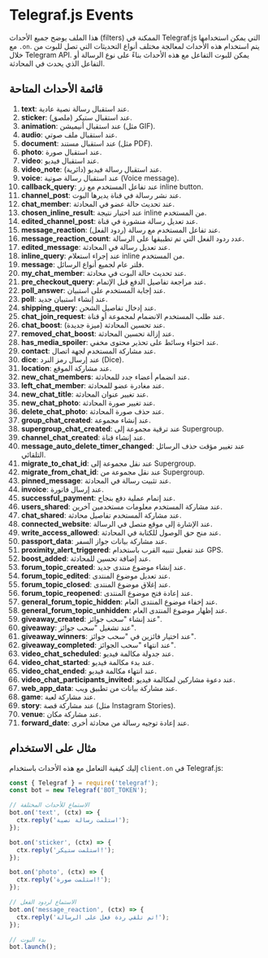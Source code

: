 # Telegraf.js Events

هذا الملف يوضح جميع الأحداث (filters) الممكنة في Telegraf.js التي يمكن استخدامها مع `.on`. يتم استخدام هذه الأحداث لمعالجة مختلف أنواع التحديثات التي تصل للبوت من خلال Telegram API. يمكن للبوت التفاعل مع هذه الأحداث بناءً على نوع الرسالة أو التفاعل الذي يحدث في المحادثة.

## قائمة الأحداث المتاحة

1. **text**: عند استقبال رسالة نصية عادية.
2. **sticker**: عند استقبال ستيكر (ملصق).
3. **animation**: عند استقبال أنيميشن (مثل GIF).
4. **audio**: عند استقبال ملف صوتي.
5. **document**: عند استقبال مستند (مثل PDF).
6. **photo**: عند استقبال صورة.
7. **video**: عند استقبال فيديو.
8. **video_note**: عند استقبال رسالة فيديو (دائرية).
9. **voice**: عند استقبال رسالة صوتية (Voice message).
10. **callback_query**: عند تفاعل المستخدم مع زر inline button.
11. **channel_post**: عند نشر رسالة في قناة يديرها البوت.
12. **chat_member**: عند تحديث حالة عضو في المحادثة.
13. **chosen_inline_result**: عند اختيار نتيجة inline من المستخدم.
14. **edited_channel_post**: عند تعديل رسالة منشورة في قناة.
15. **message_reaction**: عند تفاعل المستخدم مع رسالة (ردود الفعل).
16. **message_reaction_count**: عدد ردود الفعل التي تم تطبيقها على الرسالة.
17. **edited_message**: عند تعديل رسالة في المحادثة.
18. **inline_query**: عند إجراء استعلام inline من المستخدم.
19. **message**: فلتر عام لجميع أنواع الرسائل.
20. **my_chat_member**: عند تحديث حالة البوت في محادثة.
21. **pre_checkout_query**: عند مراجعة تفاصيل الدفع قبل الإتمام.
22. **poll_answer**: عند إجابة المستخدم على استبيان.
23. **poll**: عند إنشاء استبيان جديد.
24. **shipping_query**: عند إدخال تفاصيل الشحن.
25. **chat_join_request**: عند طلب المستخدم الانضمام لمجموعة أو قناة.
26. **chat_boost**: عند تحسين المحادثة (ميزة جديدة).
27. **removed_chat_boost**: عند إزالة تحسين المحادثة.
28. **has_media_spoiler**: عند احتواء وسائط على تحذير محتوى مخفي.
29. **contact**: عند مشاركة المستخدم لجهة اتصال.
30. **dice**: عند إرسال رمز النرد (Dice).
31. **location**: عند مشاركة الموقع.
32. **new_chat_members**: عند انضمام أعضاء جدد للمحادثة.
33. **left_chat_member**: عند مغادرة عضو للمحادثة.
34. **new_chat_title**: عند تغيير عنوان المحادثة.
35. **new_chat_photo**: عند تغيير صورة المحادثة.
36. **delete_chat_photo**: عند حذف صورة المحادثة.
37. **group_chat_created**: عند إنشاء مجموعة.
38. **supergroup_chat_created**: عند ترقية مجموعة إلى Supergroup.
39. **channel_chat_created**: عند إنشاء قناة.
40. **message_auto_delete_timer_changed**: عند تغيير مؤقت حذف الرسائل التلقائي.
41. **migrate_to_chat_id**: عند نقل مجموعة إلى Supergroup.
42. **migrate_from_chat_id**: عند نقل مجموعة من Supergroup.
43. **pinned_message**: عند تثبيت رسالة في المحادثة.
44. **invoice**: عند إرسال فاتورة.
45. **successful_payment**: عند إتمام عملية دفع بنجاح.
46. **users_shared**: عند مشاركة المستخدم معلومات مستخدمين آخرين.
47. **chat_shared**: عند مشاركة المستخدم تفاصيل محادثة.
48. **connected_website**: عند الإشارة إلى موقع متصل في الرسالة.
49. **write_access_allowed**: عند منح حق الوصول للكتابة في المحادثة.
50. **passport_data**: عند مشاركة بيانات جواز السفر.
51. **proximity_alert_triggered**: عند تفعيل تنبيه القرب باستخدام GPS.
52. **boost_added**: عند إضافة تحسين للمحادثة.
53. **forum_topic_created**: عند إنشاء موضوع منتدى جديد.
54. **forum_topic_edited**: عند تعديل موضوع المنتدى.
55. **forum_topic_closed**: عند إغلاق موضوع المنتدى.
56. **forum_topic_reopened**: عند إعادة فتح موضوع المنتدى.
57. **general_forum_topic_hidden**: عند إخفاء موضوع المنتدى العام.
58. **general_forum_topic_unhidden**: عند إظهار موضوع المنتدى العام.
59. **giveaway_created**: عند إنشاء "سحب جوائز".
60. **giveaway**: عند تشغيل "سحب جوائز".
61. **giveaway_winners**: عند اختيار فائزين في "سحب جوائز".
62. **giveaway_completed**: عند انتهاء "سحب الجوائز".
63. **video_chat_scheduled**: عند جدولة مكالمة فيديو.
64. **video_chat_started**: عند بدء مكالمة فيديو.
65. **video_chat_ended**: عند انتهاء مكالمة فيديو.
66. **video_chat_participants_invited**: عند دعوة مشاركين لمكالمة فيديو.
67. **web_app_data**: عند مشاركة بيانات من تطبيق ويب.
68. **game**: عند مشاركة لعبة.
69. **story**: عند مشاركة قصة (مثل Instagram Stories).
70. **venue**: عند مشاركة مكان.
71. **forward_date**: عند إعادة توجيه رسالة من محادثة أخرى.

## مثال على الاستخدام

إليك كيفية التعامل مع هذه الأحداث باستخدام `client.on` في Telegraf.js:

```javascript
const { Telegraf } = require('telegraf');
const bot = new Telegraf('BOT_TOKEN');

// الاستماع للأحداث المختلفة
bot.on('text', (ctx) => {
  ctx.reply('استلمت رسالة نصية');
});

bot.on('sticker', (ctx) => {
  ctx.reply('استلمت ستيكر!');
});

bot.on('photo', (ctx) => {
  ctx.reply('استلمت صورة!');
});

// الاستماع لردود الفعل
bot.on('message_reaction', (ctx) => {
  ctx.reply('تم تلقي ردة فعل على الرسالة!');
});

// بدء البوت
bot.launch();
